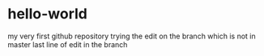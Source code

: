 # hello-world
my very first github repository
trying the edit on the branch which is not in master
last line of edit in the branch
